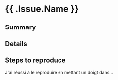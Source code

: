 # {{ .Issue.Name }}

## Summary

## Details

## Steps to reproduce

J'ai réussi à le reproduire en mettant un doigt dans...
